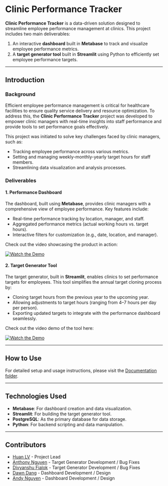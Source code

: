 # Clinic Performance Tracker

**Clinic Performance Tracker** is a data-driven solution designed to streamline employee performance management at clinics. This project includes two main deliverables:  
1. An interactive **dashboard** built in **Metabase** to track and visualize employee performance metrics.  
2. A **target generator tool** built in **Streamlit** using Python to efficiently set employee performance targets.  

---

## Introduction  

### Background  
Efficient employee performance management is critical for healthcare facilities to ensure quality service delivery and resource optimization. To address this, the **Clinic Performance Tracker** project was developed to empower clinic managers with real-time insights into staff performance and provide tools to set performance goals effectively.  

This project was initiated to solve key challenges faced by clinic managers, such as:  
- Tracking employee performance across various metrics.  
- Setting and managing weekly-monthly-yearly target hours for staff members.  
- Streamlining data visualization and analysis processes.  

### Deliverables  

#### 1. **Performance Dashboard**  
The dashboard, built using **Metabase**, provides clinic managers with a comprehensive view of employee performance. Key features include:  
- Real-time performance tracking by location, manager, and staff.  
- Aggregated performance metrics (actual working hours vs. target hours).  
- Interactive filters for customization (e.g., date, location, and manager). 

Check out the video showcasing the product in action: 

[![Watch the Demo](https://img.youtube.com/vi/XUmQKCfO5CA/0.jpg)](https://youtu.be/XUmQKCfO5CA?si=ro2eIv57t1cRPtHL)

#### 2. **Target Generator Tool**  
The target generator, built in **Streamlit**, enables clinics to set performance targets for employees. This tool simplifies the annual target cloning process by:  
- Cloning target hours from the previous year to the upcoming year.  
- Allowing adjustments to target hours (ranging from 4–7 hours per day per person).  
- Exporting updated targets to integrate with the performance dashboard seamlessly.

Check out the video demo of the tool here: 

[![Watch the Demo](https://img.youtube.com/vi/m8Wpa9uioEU/0.jpg)](https://youtu.be/m8Wpa9uioEU)

---

## How to Use  

For detailed setup and usage instructions, please visit the [Documentation folder](Documentations/).

---

## Technologies Used  
- **Metabase**: For dashboard creation and data visualization.  
- **Streamlit**: For building the target generator tool.  
- **PostgreSQL**: As the primary database for data storage.  
- **Python**: For backend scripting and data manipulation.  


---
## Contributors

- [Huan LV](https://github.com/huanlv-git) - Project Lead  
- [Anthony Nguyen](https://github.com/realanguyen96) - Target Generator Development  / Bug Fixes
- [Divyanshu Fialok](https://github.com/another-contributor) - Target Generator Development  / Bug Fixes
- [Dawn Dang](https://github.com/contributor-username) - Dashboard Development  / Design
- [Andy Nguyen](https://github.com/another-contributor) - Dashboard Development  / Design


